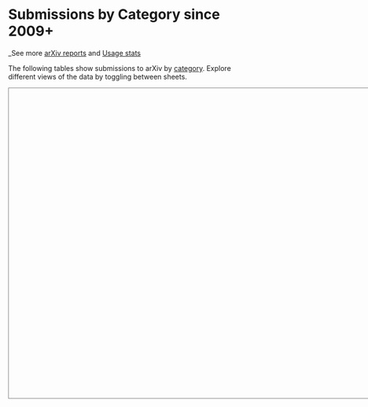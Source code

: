 # Submissions by Category since 2009+

_See more [arXiv reports](index.md) and [Usage stats](https://arxiv.org/stats/main)

The following tables show submissions to arXiv by [category](https://arxiv.org/category_taxonomy). Explore different views of the data by toggling between sheets.

<script type='text/javascript' src='https://tableau.cornell.edu/javascripts/api/viz_v1.js'></script>
<div class='tableauPlaceholder' style='width: 842px; height: 630px; border: 1px solid gray;'>
  <object class='tableauViz' width='842' height='630' style='display:none;'>
  <param name='host_url' value='https%3A%2F%2Ftableau.cornell.edu%2F' />
  <param name='embed_code_version' value='3' />
  <param name='site_root' value='&#47;t&#47;PublicContent' />
  <param name='name' value='arXivSubmissions&#47;LineGraphByArchive' />
  <param name='tabs' value='yes' />
  <param name='toolbar' value='yes' />
  <param name='showAppBanner' value='false' />
  </object>
</div>
